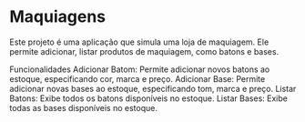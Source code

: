 # Maquiagens
Este projeto é uma aplicação que simula uma loja de maquiagem. Ele permite adicionar, listar produtos de maquiagem, como batons e bases.

Funcionalidades
Adicionar Batom: Permite adicionar novos batons ao estoque, especificando cor, marca e preço.
Adicionar Base: Permite adicionar novas bases ao estoque, especificando tom, marca e preço.
Listar Batons: Exibe todos os batons disponíveis no estoque.
Listar Bases: Exibe todas as bases disponíveis no estoque.
